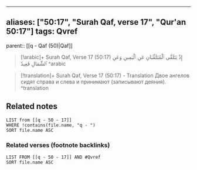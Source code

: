 
---
aliases: ["50:17", "Surah Qaf, verse 17", "Qur'an 50:17"]
tags: Qvref
---

parent:: [[q - Qaf (50)|Qaf]]

> [!arabic]+ Surah Qaf, Verse 17 (50:17)
> <span class="quran-arabic">إِذْ يَتَلَقَّى ٱلْمُتَلَقِّيَانِ عَنِ ٱلْيَمِينِ وَعَنِ ٱلشِّمَالِ قَعِيدٌ</span>
^arabic

> [!translation]+ Surah Qaf, Verse 17 (50:17) - Translation
> Двое ангелов сидят справа и слева и принимают (записывают деяния).
^translation



## Related notes
```dataview
LIST from [[q - 50 - 17]]
WHERE !contains(file.name, "q - ")
SORT file.name ASC
```

### Related verses (footnote backlinks)
```dataview
LIST FROM [[q - 50 - 17]] AND #Qvref
SORT file.name ASC
```

